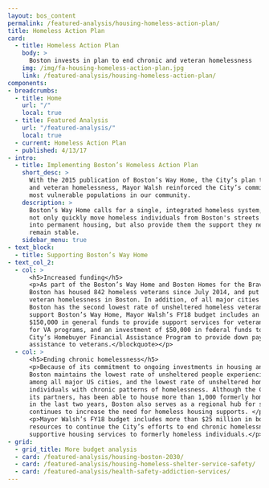 ```yaml
---
layout: bos_content
permalink: /featured-analysis/housing-homeless-action-plan/
title: Homeless Action Plan
card:
  - title: Homeless Action Plan
    body: >
      Boston invests in plan to end chronic and veteran homelessness
    img: /img/fa-housing-homeless-action-plan.jpg
    link: /featured-analysis/housing-homeless-action-plan/
components:
- breadcrumbs:
  - title: Home
    url: "/"
    local: true
  - title: Featured Analysis
    url: "/featured-analysis/"
    local: true
  - current: Homeless Action Plan
  - published: 4/13/17
- intro:
  - title: Implementing Boston’s Homeless Action Plan
    short_desc: >
      With the 2015 publication of Boston’s Way Home, the City’s plan to end chronic 
      and veteran homelessness, Mayor Walsh reinforced the City’s commitment to the 
      most vulnerable populations in our community.
    description: >
      Boston’s Way Home calls for a single, integrated homeless system, which will 
      not only quickly move homeless individuals from Boston's streets and shelters 
      into permanent housing, but also provide them the support they need to 
      remain stable.
    sidebar_menu: true
- text_block:
  - title: Supporting Boston’s Way Home
- text_col_2:
  - col: >
      <h5>Increased funding</h5>
      <p>As part of the Boston’s Way Home and Boston Homes for the Brave initiatives, 
      Boston has housed 842 homeless veterans since July 2014, and put an end to chronic 
      veteran homelessness in Boston. In addition, of all major cities in the U.S., 
      Boston has the second lowest rate of unsheltered homeless veterans. <blockquote>To 
      support Boston’s Way Home, Mayor Walsh’s FY18 budget includes an increase of 
      $150,000 in general funds to provide support services for veterans not eligible 
      for VA programs, and an investment of $50,000 in federal funds to modify the 
      City’s Homebuyer Financial Assistance Program to provide down payment 
      assistance to veterans.</blockquote></p> 
  - col: >
      <h5>Ending chronic homelessness</h5>
      <p>Because of its commitment to ongoing investments in housing and services, 
      Boston maintains the lowest rate of unsheltered people experiencing homelessness 
      among all major US cities, and the lowest rate of unsheltered homelessness among 
      individuals with chronic patterns of homelessness. Although the City, working with 
      its partners, has been able to house more than 1,000 formerly homeless individuals 
      in the last two years, Boston also serves as a regional hub for services, which 
      continues to increase the need for homeless housing supports. </p>
      <p>Mayor Walsh’s FY18 budget includes more than $25 million in both City and external 
      resources to continue the City’s efforts to end chronic homelessness and provide 
      supportive housing services to formerly homeless individuals.</p>
- grid: 
  - grid_title: More budget analysis
  - card: /featured-analysis/housing-boston-2030/
  - card: /featured-analysis/housing-homeless-shelter-service-safety/
  - card: /featured-analysis/health-safety-addiction-services/
---
```

